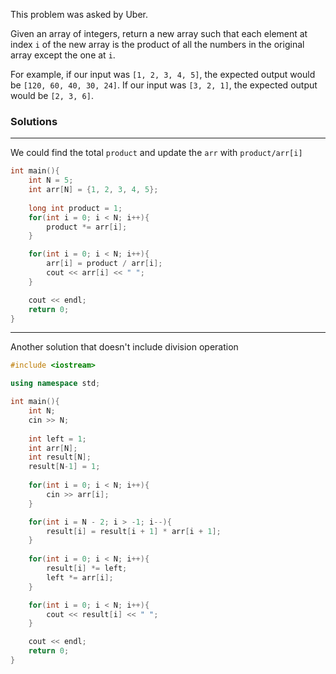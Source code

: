 This problem was asked by Uber.

Given an array of integers, return a new array such that each element at 
index ``i`` of the new array is the product of all the numbers in the original 
array except the one at ``i``.

For example, if our input was ``[1, 2, 3, 4, 5]``, the expected output would 
be ``[120, 60, 40, 30, 24]``. If our input was ``[3, 2, 1]``, the expected output 
would be ``[2, 3, 6]``.

### Solutions

---

We could find the total ``product`` and update the ``arr`` with ``product/arr[i]``

```cpp
int main(){
    int N = 5;
    int arr[N] = {1, 2, 3, 4, 5};
    
    long int product = 1;
    for(int i = 0; i < N; i++){
        product *= arr[i];
    }

    for(int i = 0; i < N; i++){
        arr[i] = product / arr[i];
        cout << arr[i] << " ";
    }

    cout << endl;
    return 0;
}
```

---

Another solution that doesn't include division operation
```cpp
#include <iostream>

using namespace std;

int main(){
    int N;
    cin >> N;
    
    int left = 1;
    int arr[N];
    int result[N];
    result[N-1] = 1;
    
    for(int i = 0; i < N; i++){
        cin >> arr[i];
    }

    for(int i = N - 2; i > -1; i--){
        result[i] = result[i + 1] * arr[i + 1];
    }
    
    for(int i = 0; i < N; i++){
        result[i] *= left;
        left *= arr[i];
    }

    for(int i = 0; i < N; i++){
        cout << result[i] << " ";
    }

    cout << endl;
    return 0;
}
```
